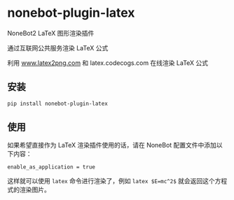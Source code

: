 # nonebot-plugin-latex

NoneBot2 LaTeX 图形渲染插件

通过互联网公共服务渲染 LaTeX 公式

利用 www.latex2png.com 和 latex.codecogs.com 在线渲染 LaTeX 公式

## 安装

```bash
pip install nonebot-plugin-latex
```

## 使用

如果希望直接作为 LaTeX 渲染插件使用的话，请在 NoneBot 配置文件中添加以下内容：

```env
enable_as_application = true
```

这样就可以使用 `latex` 命令进行渲染了，例如 `latex $E=mc^2$` 就会返回这个方程式的渲染图片。
